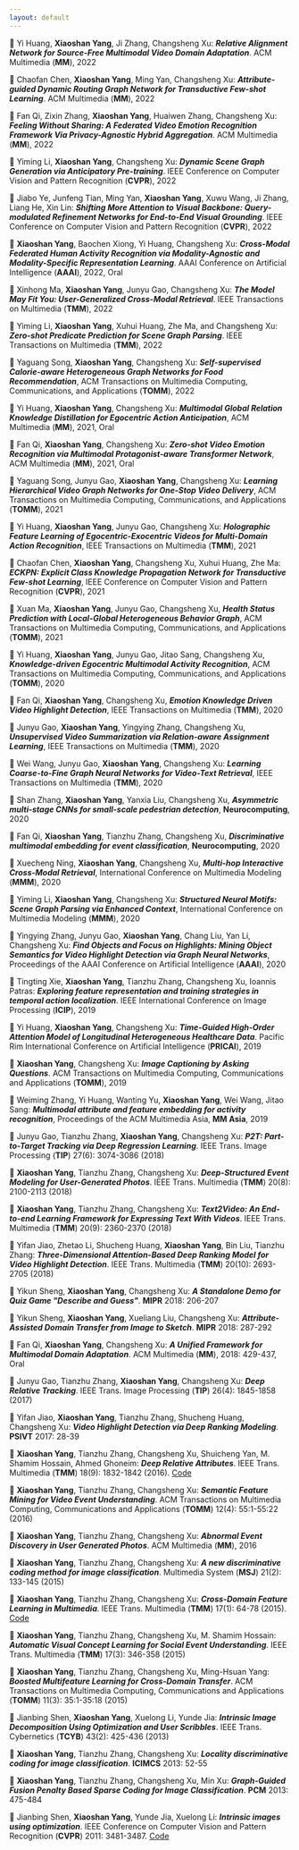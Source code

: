 ```yaml
---
layout: default
---
```


<!-- YXS: use emoji by directly copying the icon: https://www.markdownguide.org/extended-syntax/#emoji -->

<div markdown="1" style="display:block; float:justify;">

📜 Yi Huang, **Xiaoshan Yang**, Ji Zhang, Changsheng Xu: ***Relative Alignment Network for Source-Free Multimodal Video Domain Adaptation***. ACM Multimedia (**MM**), 2022


📜 Chaofan Chen, **Xiaoshan Yang**, Ming Yan, Changsheng Xu: ***Attribute-guided Dynamic Routing Graph Network for Transductive Few-shot Learning***. ACM Multimedia (**MM**), 2022


📜 Fan Qi, Zixin Zhang, **Xiaoshan Yang**, Huaiwen Zhang, Changsheng Xu: ***Feeling Without Sharing: A Federated Video Emotion Recognition Framework Via Privacy-Agnostic Hybrid Aggregation***. ACM Multimedia (**MM**), 2022


📜 Yiming Li, **Xiaoshan Yang**, Changsheng Xu: ***Dynamic Scene Graph Generation via Anticipatory Pre-training***. IEEE Conference on Computer Vision and Pattern Recognition (**CVPR**), 2022

📜 Jiabo Ye, Junfeng Tian, Ming Yan, **Xiaoshan Yang**, Xuwu Wang, Ji Zhang, Liang He, Xin Lin: ***Shifting More Attention to Visual Backbone: Query-modulated Refinement Networks for End-to-End Visual Grounding***. IEEE Conference on Computer Vision and Pattern Recognition (**CVPR**), 2022

📜 **Xiaoshan Yang**, Baochen Xiong, Yi Huang, Changsheng Xu: ***Cross-Modal Federated Human Activity Recognition via Modality-Agnostic and Modality-Specific Representation Learning***. AAAI Conference on Artificial Intelligence (**AAAI**), 2022, Oral

📑 Xinhong Ma, **Xiaoshan Yang**, Junyu Gao, Changsheng Xu: ***The Model May Fit You: User-Generalized Cross-Modal Retrieval***. IEEE Transactions on Multimedia (**TMM**), 2022

📑 Yiming Li, **Xiaoshan Yang**, Xuhui Huang, Zhe Ma, and Changsheng Xu: ***Zero-shot Predicate Prediction for Scene Graph Parsing***. IEEE Transactions on Multimedia (**TMM**), 2022

📑 Yaguang Song, **Xiaoshan Yang**, Changsheng Xu: ***Self-supervised Calorie-aware Heterogeneous Graph Networks for Food Recommendation***, ACM Transactions on Multimedia Computing, Communications, and Applications (**TOMM**), 2022

📜 Yi Huang, **Xiaoshan Yang**, Changsheng Xu: ***Multimodal Global Relation Knowledge Distillation for Egocentric Action Anticipation***, ACM Multimedia (**MM**), 2021, Oral

📜 Fan Qi, **Xiaoshan Yang**, Changsheng Xu: ***Zero-shot Video Emotion Recognition via Multimodal Protagonist-aware Transformer Network***,  ACM Multimedia (**MM**), 2021, Oral

📑 Yaguang Song, Junyu Gao, **Xiaoshan Yang**, Changsheng Xu: ***Learning Hierarchical Video Graph Networks for One-Stop Video Delivery***, ACM Transactions on Multimedia Computing, Communications, and Applications (**TOMM**), 2021

📑 Yi Huang, **Xiaoshan Yang**, Junyu Gao, Changsheng Xu: ***Holographic Feature Learning of Egocentric-Exocentric Videos for Multi-Domain Action Recognition***, IEEE Transactions on Multimedia (**TMM**), 2021

📜 Chaofan Chen, **Xiaoshan Yang**, Changsheng Xu, Xuhui Huang, Zhe Ma: ***ECKPN: Explicit Class Knowledge Propagation Network for Transductive Few-shot Learning***, IEEE Conference on Computer Vision and Pattern Recognition (**CVPR**), 2021

📑 Xuan Ma, **Xiaoshan Yang**, Junyu Gao, Changsheng Xu, ***Health Status Prediction with Local-Global Heterogeneous Behavior Graph***, ACM Transactions on Multimedia Computing, Communications, and Applications (**TOMM**), 2021

📑 Yi Huang, **Xiaoshan Yang**, Junyu Gao, Jitao Sang, Changsheng Xu, ***Knowledge-driven Egocentric Multimodal Activity Recognition***, ACM Transactions on Multimedia Computing, Communications, and Applications (**TOMM**), 2020

📑 Fan Qi, **Xiaoshan Yang**, Changsheng Xu, ***Emotion Knowledge Driven Video Highlight Detection***, IEEE Transactions on Multimedia (**TMM**), 2020

📑 Junyu Gao, **Xiaoshan Yang**, Yingying Zhang, Changsheng Xu, ***Unsupervised Video Summarization via Relation-aware Assignment Learning***, IEEE Transactions on Multimedia (**TMM**), 2020

📑 Wei Wang, Junyu Gao, **Xiaoshan Yang**, Changsheng Xu: ***Learning Coarse-to-Fine Graph Neural Networks for Video-Text Retrieval***, IEEE Transactions on Multimedia (**TMM**), 2020

📑 Shan Zhang, **Xiaoshan Yang**, Yanxia Liu, Changsheng Xu, ***Asymmetric multi-stage CNNs for small-scale pedestrian detection***, **Neurocomputing**, 2020

📑 Fan Qi, **Xiaoshan Yang**, Tianzhu Zhang, Changsheng Xu, ***Discriminative multimodal embedding for event classification***, **Neurocomputing**, 2020

📜 Xuecheng Ning, **Xiaoshan Yang**, Changsheng Xu, ***Multi-hop Interactive Cross-Modal Retrieval***, International Conference on Multimedia Modeling (**MMM**), 2020

📜 Yiming Li, **Xiaoshan Yang**, Changsheng Xu: ***Structured Neural Motifs: Scene Graph Parsing via Enhanced Context***, International Conference on Multimedia Modeling (**MMM**), 2020

📜 Yingying Zhang, Junyu Gao, **Xiaoshan Yang**, Chang Liu, Yan Li, Changsheng Xu: ***Find Objects and Focus on Highlights: Mining Object Semantics for Video Highlight Detection via Graph Neural Networks***, Proceedings of the AAAI Conference on Artificial Intelligence (**AAAI**), 2020

📜 Tingting Xie, **Xiaoshan Yang**, Tianzhu Zhang, Changsheng Xu, Ioannis Patras: ***Exploring feature representation and training strategies in temporal action localization***. IEEE International Conference on Image Processing (**ICIP**), 2019

📜 Yi Huang, **Xiaoshan Yang**, Changsheng Xu: ***Time-Guided High-Order Attention Model of Longitudinal Heterogeneous Healthcare Data***. Pacific Rim International Conference on Artificial Intelligence (**PRICAI**), 2019

📑 **Xiaoshan Yang**, Changsheng Xu: ***Image Captioning by Asking Questions***. ACM Transactions on Multimedia Computing, Communications and Applications (**TOMM**), 2019

📜 Weiming Zhang, Yi Huang, Wanting Yu, **Xiaoshan Yang**, Wei Wang, Jitao Sang: ***Multimodal attribute and feature embedding for activity recognition***, Proceedings of the ACM Multimedia Asia, **MM Asia**, 2019

📑 Junyu Gao, Tianzhu Zhang, **Xiaoshan Yang**, Changsheng Xu: ***P2T: Part-to-Target Tracking via Deep Regression Learning***. IEEE Trans. Image Processing (**TIP**) 27(6): 3074-3086 (2018)

📑 **Xiaoshan Yang**, Tianzhu Zhang, Changsheng Xu: ***Deep-Structured Event Modeling for User-Generated Photos***. IEEE Trans. Multimedia (**TMM**) 20(8): 2100-2113 (2018)

📑 **Xiaoshan Yang**, Tianzhu Zhang, Changsheng Xu: ***Text2Video: An End-to-end Learning Framework for Expressing Text With Videos***. IEEE Trans. Multimedia (**TMM**) 20(9): 2360-2370 (2018)

📑 Yifan Jiao, Zhetao Li, Shucheng Huang, **Xiaoshan Yang**, Bin Liu, Tianzhu Zhang: ***Three-Dimensional Attention-Based Deep Ranking Model for Video Highlight Detection***. IEEE Trans. Multimedia (**TMM**) 20(10): 2693-2705 (2018)

📜 Yikun Sheng, **Xiaoshan Yang**, Changsheng Xu: ***A Standalone Demo for Quiz Game "Describe and Guess"***. **MIPR** 2018: 206-207

📜 Yikun Sheng, **Xiaoshan Yang**, Xueliang Liu, Changsheng Xu: ***Attribute-Assisted Domain Transfer from Image to Sketch***. **MIPR** 2018: 287-292

📜 Fan Qi, **Xiaoshan Yang**, Changsheng Xu: ***A Unified Framework for Multimodal Domain Adaptation***. ACM Multimedia (**MM**), 2018: 429-437, Oral

📑 Junyu Gao, Tianzhu Zhang, **Xiaoshan Yang**, Changsheng Xu: ***Deep Relative Tracking***. IEEE Trans. Image Processing (**TIP**) 26(4): 1845-1858 (2017)

📜 Yifan Jiao, **Xiaoshan Yang**, Tianzhu Zhang, Shucheng Huang, Changsheng Xu: ***Video Highlight Detection via Deep Ranking Modeling***. **PSIVT** 2017: 28-39

📑 **Xiaoshan Yang**, Tianzhu Zhang, Changsheng Xu, Shuicheng Yan, M. Shamim Hossain, Ahmed Ghoneim: ***Deep Relative Attributes***. IEEE Trans. Multimedia (**TMM**) 18(9): 1832-1842 (2016). [Code](https://github.com/YangXS/DRA)

📑 **Xiaoshan Yang**, Tianzhu Zhang, Changsheng Xu: ***Semantic Feature Mining for Video Event Understanding***. ACM Transactions on Multimedia Computing, Communications and Applications (**TOMM**) 12(4): 55:1-55:22 (2016)

📜 **Xiaoshan Yang**, Tianzhu Zhang, Changsheng Xu: ***Abnormal Event Discovery in User Generated Photos***. ACM Multimedia (**MM**), 2016

📑 **Xiaoshan Yang**, Tianzhu Zhang, Changsheng Xu: ***A new discriminative coding method for image classification***. Multimedia System (**MSJ**) 21(2): 133-145 (2015)

📑 **Xiaoshan Yang**, Tianzhu Zhang, Changsheng Xu: ***Cross-Domain Feature Learning in Multimedia***. IEEE Trans. Multimedia (**TMM**) 17(1): 64-78 (2015). [Code](https://github.com/YangXS/CDFL)

📑 **Xiaoshan Yang**, Tianzhu Zhang, Changsheng Xu, M. Shamim Hossain: ***Automatic Visual Concept Learning for Social Event Understanding***. IEEE Trans. Multimedia (**TMM**) 17(3): 346-358 (2015)

📑 **Xiaoshan Yang**, Tianzhu Zhang, Changsheng Xu, Ming-Hsuan Yang: ***Boosted Multifeature Learning for Cross-Domain Transfer***. ACM Transactions on Multimedia Computing, Communications and Applications (**TOMM**) 11(3): 35:1-35:18 (2015)

📑 Jianbing Shen, **Xiaoshan Yang**, Xuelong Li, Yunde Jia: ***Intrinsic Image Decomposition Using Optimization and User Scribbles***. IEEE Trans. Cybernetics (**TCYB**) 43(2): 425-436 (2013)

📜 **Xiaoshan Yang**, Tianzhu Zhang, Changsheng Xu: ***Locality discriminative coding for image classification***. **ICIMCS** 2013: 52-55

📜 **Xiaoshan Yang**, Tianzhu Zhang, Changsheng Xu, Min Xu: ***Graph-Guided Fusion Penalty Based Sparse Coding for Image Classification***. **PCM** 2013: 475-484

📜 Jianbing Shen, **Xiaoshan Yang**, Yunde Jia, Xuelong Li: ***Intrinsic images using optimization***. IEEE Conference on Computer Vision and Pattern Recognition (**CVPR**) 2011: 3481-3487. [Code](https://github.com/shenjianbing/intrinsic11)
  
  </div>
